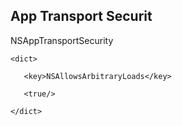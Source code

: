 <h2>App Transport Securit</h2>

 <key>NSAppTransportSecurity</key>

    <dict>

       <key>NSAllowsArbitraryLoads</key>

       <true/>

    </dict>
